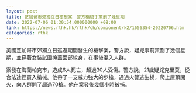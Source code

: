 ```yaml
---
layout: post
title: 芝加哥市郊獨立日槍擊案　警方稱槍手策劃了幾星期
date: 2022-07-06 01:30:54.000000000 +08:00
link: https://news.rthk.hk/rthk/ch/component/k2/1656354-20220706.htm
categories: rthk
---
```


美國芝加哥市郊獨立日巡遊期間發生的槍擊案，警方說，疑兇事前策劃了幾個星期，並穿著女裝試圖掩蓋面部紋身，在事後混入人群。

案發在海蘭帕克市，造成6人死亡，超過30人受傷。警方說，21歲疑兇克里莫，從合法途徑買入槍械。他帶了一支威力強大的步槍，通過火警逃生梯，爬上屋頂開火，向人群開了超過70槍。他在案發後幾個小時被捕。
